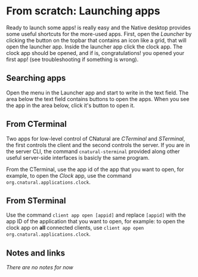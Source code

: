 # From scratch: Launching apps #

Ready to launch some apps! is really easy and the Native desktop provides some
useful shortcuts for the more-used apps. First, open the *Launcher* by clicking
the button on the topbar that contains an icon like a grid, that will open the
launcher app. Inside the launcher app click the clock app. The clock app
should be opened, and if is, congratulations! you opened your first app! (see
troubleshooting if something is wrong).

## Searching apps ##

Open the menu in the Launcher app and start to write in the text field. The
area below the text field contains buttons to open the apps. When you see
the app in the area below, click it's button to open it.

## From CTerminal ##

Two apps for low-level control of CNatural are *CTerminal* and *STerminal*,
the first controls the client and the second controls the server. If you
are in the server CLI, the command `cnatural-sterminal` provided along other
useful server-side interfaces is basicly the same program.

From the CTerminal, use the app id of the app that you want to open, for
example, to open the *Clock* app, use the command
`org.cnatural.applications.clock`.

## From STerminal ##

Use the command `client app open [appid]` and replace `[appid]` with the app
ID of the application that you want to open, for example: to open the clock
app on **all** connected clients, use
`client app open org.cnatural.applications.clock`.

## Notes and links ##

*There are no notes for now*


